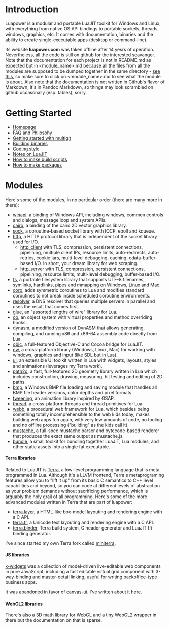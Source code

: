 # Introduction

Luapower is a modular and portable LuaJIT toolkit for Windows and Linux, 
with everything from native OS API bindings to portable sockets, threads, windows, graphics, etc. 
It comes with documentation, binaries and the ability to create single-executable apps (desktop or command-line). 

Its website **luapower.com** was taken offline after 14 yesrs of operation. Nevertheless, all the code is still on github for the interested scavanger.
Note that the documentation for each project is not in README.md as expected but in <module_name>.md because all the files from all the modules 
are supposed to be dumped together in the same directory - [see this](luapower-git.md), so make sure to click on <module_name>.md to see what the module is about. 
Also note that the documentation is not written in Github's flavor of Markdown, it's in Pandoc Markdown, so things may look scrambled on github occasonally (esp. tables), sorry.

# Getting Started

  * [Homepage](old_index.md)
  * [FAQ](faq.md) and [Philosohy](philosophy.md)
  * [Getting started with multigit](luapower-git.md)
  * [Building binaries](building.md)
  * [Coding style](coding-style.md)
  * [Notes on LuaJIT](luajit-notes.md)
  * [How to make build scripts](build-scripts.md)
  * [How to make packages](get-involved.md)

# Modules

Here's some of the modules, in no particular order (there are many more in there):

  * [winapi](https://github.com/luapower/winapi), a binding of Windows API, including windows, common controls and dialogs, message loop and system APIs.
  * [cairo](https://github.com/luapower/cairo), a binding of the cairo 2D vector graphics library.
  * [sock](https://github.com/luapower/sock), a coroutine-based socket library with IOCP, epoll and kqueue.
  * [http](https://github.com/luapower/http), a HTTP protocol library that is independent of the socket library used for I/O.
    * [http_client](https://github.com/luapower/http_client) with TLS, compression, persistent connections, pipelining, multiple client IPs, resource limits, auto-redirects, auto-retries, cookie jars, multi-level debugging, caching, cdata-buffer-based I/O. In short, your dream library for web scraping.
    * [http_server](https://github.com/luapower/http_server) with TLS, compression, persistent connections, pipelining, resource limits, multi-level debugging, buffer-based I/O.
  * [fs](https://github.com/luapower), a portable filesystem library that supports UTF-8 filenames, symlinks, hardlinks, pipes and mmapping on Windows, Linux and Mac.
  * [coro](https://github.com/luapower/coro), adds symmetric coroutines to Lua and modifies standard coroutines to not break inside scheduled coroutine environments.
  * [resolver](https://github.com/luapower/resolver), a DNS resolver that queries multiple servers in parallel and uses the result that comes first.
  * [glue](https://github.com/luapower/glue), an "assorted lengths of wire" library for Lua.
  * [oo](https://github.com/luapower/oo), an object system with virtual properties and method overriding hooks.
  * [dynasm](https://github.com/luapower/dynasm), a modified version of [DynASM](https://corsix.github.io/dynasm-doc/) that allows generating, compiling, and running x86 and x86-64 assembly code directly from Lua.
  * [objc](https://github.com/luapower/objc), a full-featured Objective-C and Cocoa bridge for LuaJIT.
  * [nw](https://github.com/luapower/nw), a cross-platform library (Windows, Linux, Mac) for working with windows, graphics and input (like SDL but in Lua).
  * [ui](https://github.com/luapower/ui), an extensible UI toolkit written in Lua with widgets, layouts, styles and animations (leverages my Terra work).
  * [path2d](https://github.com/luapower/path2d), a fast, full-featured 2D geometry library written in Lua which includes construction, drawing, measuring, hit testing and editing of 2D paths.
  * [bmp](https://github.com/luapower/bmp), a Windows BMP file loading and saving module that handles all BMP file header versions, color depths and pixel formats.
  * [tweening](https://github.com/luapower/tweening), an animation library inspired by GSAP.
  * [thread](https://github.com/luapower/thread), a cross-platform threads and thread primitives for Lua.
  * [webb](https://github.com/luapower/webb), a procedural web framework for Lua, which besides being something totally incomprehensible to the web kids today, makes building web apps fun again, with very low amounts of code, no tooling and no offline processing ("building" as the kids call it).
  * [mustache](https://github.com/luapower/mustache), a full-spec mustache parser and bytecode-based renderer that produces the exact same output as mustache.js.
  * [bundle](https://github.com/luapower/bundle), a small toolkit for bundling together LuaJIT, Lua modules, and other static assets into a single fat executable.

#### Terra libraries

Related to LuaJIT is [Terra](https://terralang.org), a low-level programming language that is meta-programmed in Lua. Although it's a LLVM frontend,
Terra's metaprograming features allow you to "lift it up" from its basic C semantics to C++ level capabilities and beyond, so you can code at different 
levels of abstraction as your problem demands without sacrificing performance, which is arguably the holy grail of all programming. 
Here's some of the more advanced modules written in Terra that are part of luapower:

  * [terra.layer](https://github.com/luapower/terra.layer), a HTML-like box-model layouting and rendering engine with a C API.
  * [terra.tr](https://github.com/luapower/terra.tr), a Unicode text layouting and rendering engine with a C API.
  * [terra.binder](https://github.com/luapower/terra.binder), Terra build system, C header generator and LuaJIT ffi binding generator.

I've since started my own Terra fork called [miniterra](https://github.com/capr/miniterra).

#### JS libraries

[x-widgets](https://github.com/luapower/x-widgets) was a collection of model-driven live-editable web components in pure JavaScript, 
including a fast editable virtual grid component with 3-way-binding and master-detail linking, useful for writing backoffice-type business apps. 

It was abandoned in favor of [canvas-ui](https://github.com/allegory-software/canvas-ui). 
I've written about it [here](https://github.com/capr/blag/issues/31).

#### WebGL2 libraries

There's also a 3D math library for WebGL and a tiny WebGL2 wrapper in there but the documentation on that is sparse.

